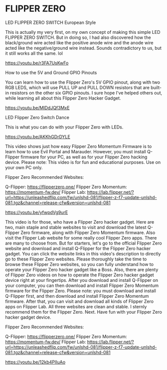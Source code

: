 # FLIPPER ZERO
LED FLIPPER ZERO SWITCH European Style

This is actually my very first, on my own concept of making this
simple LED FLIPPER ZERO SWITCH. But in doing so, I had also
discovered how the black/ground wire acted like the positive
anode wire and the anode wire acted like the negative/ground
wire instead. Sounds contradictory to us, but it still works all the
same. lol

https://youtu.be/r3FA7UsKwFo

How to use the 5V and Ground GPIO Pinouts

You can learn how to use the Flipper Zero's 5V GPIO pinout, along
with two RGB LEDS, which will use PULL UP and PULL DOWN resistors
that are built-in resistors on the other six GPIO pinouts. I sure hope
I've helped others out, while learning all about this Flipper Zero
Hacker Gadget.

https://youtu.be/MlDdJQf3MxE

LED Flipper Zero Switch Dance

This is what you can do with your Flipper Zero with LEDs.

https://youtu.be/AKKhGDrDYLE

This video shows just how easy Flipper Zero Momentum
Firmware is to learn how to use Evil Portal and Marauder.
However, you must install Q-Flipper firmware for your PC,
as well as for your Flipper Zero hacking device. Please
note: This video is for fun and educational purposes.
Use on your own PC only.

Flipper Zero Recommended Websites:

Q-Flipper: https://flipperzero.one/
Flipper Zero Momentum: https://momentum-fw.dev/
Flipper Lab: https://lab.flipper.net/?url=https://unleashedflip.com/fw/unlshd-081/flipper-z-f7-update-unlshd-081.tgz&channel=release-cfw&version=unlshd-081

https://youtu.be/yfwpdVg9urE

This video is for those, who have a Flipper Zero hacker gadget.
Here are two, main staple and stable websites to visit and
download the latest Q-Flipper Zero firmware, along with Flipper
Zero Momentum firmware. Also visit the Flipper Lab website
for some really cool Flipper Zero apps. There are many to
choose from. But for starters, let's go to the official Flipper Zero
website and download and install Q-Flipper for the Flipper Zero
hacker gadget. You can click the website links in this video's
description to directly go to these Flipper Zero websites. Please
thoroughly take the time to browse these Flipper Zero websites,
so you can fully understand how to operate your Flipper Zero
hacker gadget like a Boss. Also, there are plenty of Flipper Zero
videos on how to operate the Flipper Zero hacker gadget device
right at your fingertips. After you download and install Q-Flipper
on your computer, you can then download and install Flipper
Zero Momentum firmware for the Flipper Zero. Please note:
you must download and install Q-Flipper first, and then download
and install Flipper Zero Momentum firmware. After that, you
can visit and download all kinds of Flipper Zero apps on Flipper
Lab. All three websites are clean and stable. I sternly recommend
them for the Flipper Zero. Next. Have fun with your Flipper Zero
hacker gadget device.

Flipper Zero Recommended Websites:

Q-Flipper: https://flipperzero.one/
Flipper Zero Momentum: https://momentum-fw.dev/
Flipper Lab: https://lab.flipper.net/?url=https://unleashedflip.com/fw/unlshd-081/flipper-z-f7-update-unlshd-081.tgz&channel=release-cfw&version=unlshd-081

https://youtu.be/12kb4PIIuAo
